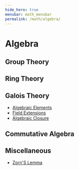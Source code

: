 ```yaml
---
hide_hero: true
menubar: math_menubar
permalink: /math/algebra/
---
```


# Algebra

## Group Theory

## Ring Theory

## Galois Theory
- [Algebraic Elements](./2_Galois_Theory/10_Algebraic_Elements.md)
- [Field Extensions](./2_Galois_Theory/20_Field_Extensions.md)
- [Algebraic Closure](./2_Galois_Theory/30_Algebraic_Closure.md)

## Commutative Algebra

## Miscellaneous
- [Zorn'S Lemma](./20_Miscellaneous/Zorn's_Lemma.md)